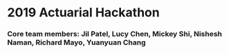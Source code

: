 # 2019 Actuarial Hackathon

### Core team members: Jil Patel, Lucy Chen, Mickey Shi, Nishesh Naman, Richard Mayo, Yuanyuan Chang
